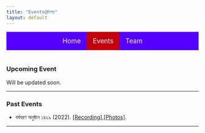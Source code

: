 ```yaml
---
title: "Events@দিগন্ত"
layout: default
---
```


<style>
.topnav {
  background-color: #5500ff;
  overflow: hidden;
  display:flex;
  justify-content:center;
}

/* Style the links inside the navigation bar */
.topnav a {
  float: left;
  color: #f2f2f2;
  text-align: center;
  padding: 14px 16px;
  text-decoration: none;
  font-size: 17px;
}

/* Change the color of links on hover */
.topnav a:hover {
  background-color: #ddd;
  color: black;
}

/* Add a color to the active/current link */
.topnav a.active {
  background-color: #c4000a;
  color: white;
}
</style>

<div class="topnav">
<div>
  <a href="index.html">Home</a>
  <a class="active" href="events.html">Events</a>
  <a href="team.html">Team</a>
</div>
</div>
<br>

### Upcoming Event

Will be updated soon.

---

### Past Events

- বর্ষবরণ অনুষ্ঠান ১৪২৯ (2022).
[[Recording]](https://www.youtube.com/watch?v=Rg6Zeib2LIE&t=3035s),[[Photos]](https://photos.app.goo.gl/mLsGdzVbSqu47REM8).

---